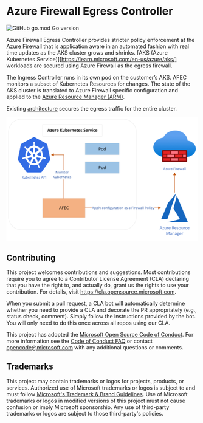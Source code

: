 # Azure Firewall Egress Controller

![GitHub go.mod Go version](https://img.shields.io/github/go-mod/go-version/azure/azure-firewall-egress-controller)

Azure Firewall Egress Controller provides stricter policy enforcement at the [Azure Firewall](https://learn.microsoft.com/en-us/azure/firewall/overview) that is application aware in an automated fashion with real time updates as the AKS cluster grows and shrinks. [AKS (Azure Kubernetes Service)][https://learn.microsoft.com/en-us/azure/aks/] workloads are secured using Azure Firewall as the egress firewall.

The Ingress Controller runs in its own pod on the customer’s AKS. AFEC monitors a subset of Kubernetes Resources for changes. The state of the AKS cluster is translated to Azure Firewall specific configuration and applied to the [Azure Resource Manager (ARM)](https://docs.microsoft.com/en-us/azure/azure-resource-manager/resource-group-overview).

Existing [architecture](https://learn.microsoft.com/en-us/azure/aks/limit-egress-traffic) secures the egress traffic for the entire cluster.

<img src="docs/images/architecture.png" width="750">

## Contributing

This project welcomes contributions and suggestions.  Most contributions require you to agree to a
Contributor License Agreement (CLA) declaring that you have the right to, and actually do, grant us
the rights to use your contribution. For details, visit https://cla.opensource.microsoft.com.

When you submit a pull request, a CLA bot will automatically determine whether you need to provide
a CLA and decorate the PR appropriately (e.g., status check, comment). Simply follow the instructions
provided by the bot. You will only need to do this once across all repos using our CLA.

This project has adopted the [Microsoft Open Source Code of Conduct](https://opensource.microsoft.com/codeofconduct/).
For more information see the [Code of Conduct FAQ](https://opensource.microsoft.com/codeofconduct/faq/) or
contact [opencode@microsoft.com](mailto:opencode@microsoft.com) with any additional questions or comments.

## Trademarks

This project may contain trademarks or logos for projects, products, or services. Authorized use of Microsoft
trademarks or logos is subject to and must follow
[Microsoft's Trademark & Brand Guidelines](https://www.microsoft.com/en-us/legal/intellectualproperty/trademarks/usage/general).
Use of Microsoft trademarks or logos in modified versions of this project must not cause confusion or imply Microsoft sponsorship.
Any use of third-party trademarks or logos are subject to those third-party's policies.

